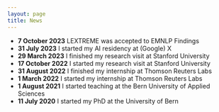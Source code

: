 ```yaml
---
layout: page
title: News
---
```


* **7 October 2023** LEXTREME was accepted to EMNLP Findings
* **31 July 2023** I started my AI residency at (Google) X
* **29 March 2023** I finished my research visit at Stanford University
* **17 October 2022** I started my research visit at Stanford University
* **31 August 2022** I finished my internship at Thomson Reuters Labs
* **1 March 2022** I started my internship at Thomson Reuters Labs
* **1 August 2021** I started teaching at the Bern University of Applied Sciences
* **11 July 2020** I started my PhD at the University of Bern


